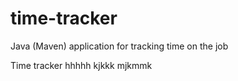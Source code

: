# time-tracker
Java (Maven) application for tracking time on the job

Time tracker
hhhhh
kjkkk
mjkmmk

